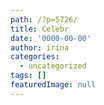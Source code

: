 ```yaml
---
path: /?p=5726/
title: Celebr
date: '0000-00-00'
author: irina
categories:
  - uncategorized
tags: []
featuredImage: null
---
```

